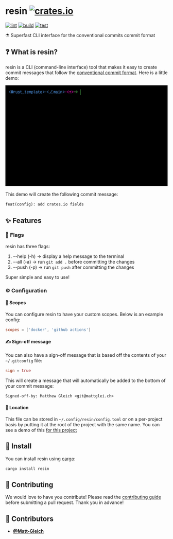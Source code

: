 <!-- DO NOT REMOVE - contributor_list:data:start:["Matt-Gleich"]:end -->

# resin [![crates.io](https://img.shields.io/crates/v/resin.svg)](https://crates.io/crates/resin)

[![lint](https://github.com/Matt-Gleich/resin/actions/workflows/lint.yml/badge.svg)](https://github.com/Matt-Gleich/resin/actions/workflows/lint.yml)
[![build](https://github.com/Matt-Gleich/resin/actions/workflows/build.yml/badge.svg)](https://github.com/Matt-Gleich/resin/actions/workflows/build.yml)
[![test](https://github.com/Matt-Gleich/resin/actions/workflows/test.yml/badge.svg)](https://github.com/Matt-Gleich/resin/actions/workflows/test.yml)

⚗️ Superfast CLI interface for the conventional commits commit format

## ❓ What is resin?

resin is a CLI (command-line interface) tool that makes it easy to create commit messages that follow the [conventional commit format](https://www.conventionalcommits.org/). Here is a little demo:

![demo](demo.gif)

This demo will create the following commit message:

```txt
feat(config): add crates.io fields
```

## ✨ Features

### 🚩 Flags

resin has three flags:

1. --help (-h) -> display a help message to the terminal
2. --all (-a) -> run `git add .` before committing the changes
3. --push (-p) -> run `git push` after committing the changes

Super simple and easy to use!

### ⚙️ Configuration

#### 📖 Scopes

You can configure resin to have your custom scopes. Below is an example config:

```toml
scopes = ['docker', 'github actions']
```

#### ✍️ Sign-off message

You can also have a sign-off message that is based off the contents of your `~/.gitconfig` file:

```toml
sign = true
```

This will create a message that will automatically be added to the bottom of your commit message:

```txt
Signed-off-by: Matthew Gleich <git@mattglei.ch>
```

#### 📁 Location

This file can be stored in `~/.config/resin/config.toml` or on a per-project basis by putting it at the root of the project with the same name. You can see a demo of this [for this project](resin.toml)

## 🚀 Install

You can install resin using [cargo](https://doc.rust-lang.org/cargo/index.html):

```bash
cargo install resin
```

## 🙌 Contributing

We would love to have you contribute! Please read the [contributing guide](CONTRIBUTING.md) before submitting a pull request. Thank you in advance!

<!-- prettier-ignore-start -->
<!-- DO NOT REMOVE - contributor_list:start -->
## 👥 Contributors


- **[@Matt-Gleich](https://github.com/Matt-Gleich)**

<!-- DO NOT REMOVE - contributor_list:end -->
<!-- prettier-ignore-end -->
